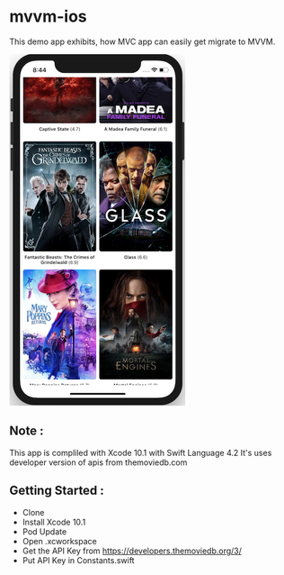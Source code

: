 # mvvm-ios
This demo app exhibits, how MVC app can easily get migrate to MVVM.

![Snippet Use](https://github.com/sagarmore62/mvvm-ios/blob/master/MVVM-iOS/MVVM-iOS/ScreenShot.png)

## Note :
This app is compliled with Xcode 10.1 with Swift Language 4.2
It's uses developer version of apis from themoviedb.com

## Getting Started :
* Clone
* Install Xcode 10.1
* Pod Update
* Open .xcworkspace
* Get the API Key from https://developers.themoviedb.org/3/
* Put API Key in Constants.swift
